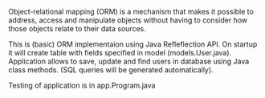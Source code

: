 Object-relational mapping (ORM) is a mechanism that makes it possible to address, 
access and manipulate objects without having to consider how those objects relate to their data sources.

This is (basic) ORM implementaion using Java Refleflection API.
On startup it will create table with fields specified in model (models.User.java).
Application allows to save, update and find users in database using Java class methods.
(SQL queries will be generated automatically).

Testing of application is in app.Program.java

